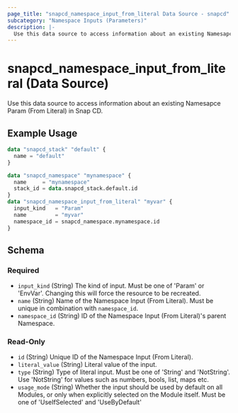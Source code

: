 ```yaml
---
page_title: "snapcd_namespace_input_from_literal Data Source - snapcd"
subcategory: "Namespace Inputs (Parameters)"
description: |-
  Use this data source to access information about an existing Namesapce Param (From Literal) in Snap CD.
---
```


# snapcd_namespace_input_from_literal (Data Source)

Use this data source to access information about an existing Namesapce Param (From Literal) in Snap CD.


## Example Usage

```terraform
data "snapcd_stack" "default" {
  name = "default"
}

data "snapcd_namespace" "mynamespace" {
  name     = "mynamespace"
  stack_id = data.snapcd_stack.default.id
}
data "snapcd_namespace_input_from_literal" "myvar" {
  input_kind   = "Param"
  name         = "myvar"
  namespace_id = snapcd_namespace.mynamespace.id
}
```

<!-- schema generated by tfplugindocs -->
## Schema

### Required

- `input_kind` (String) The kind of input. Must be one of 'Param' or 'EnvVar'. Changing this will force the resource to be recreated.
- `name` (String) Name of the Namespace Input (From Literal).  Must be unique in combination with `namespace_id`.
- `namespace_id` (String) ID of the Namespace Input (From Literal)'s parent Namespace.

### Read-Only

- `id` (String) Unique ID of the Namespace Input (From Literal).
- `literal_value` (String) Literal value of the input.
- `type` (String) Type of literal input. Must be one of 'String' and 'NotString'. Use 'NotString' for values such as numbers, bools, list, maps etc.
- `usage_mode` (String) Whether the input should be used by default on all Modules, or only when explicitly selected on the Module itself. Must be one of 'UseIfSelected' and 'UseByDefault'
